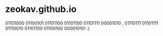 # zeokav.github.io
01101000 01100101 01101100 01101100 01101111 00001010 , 01110111 01101111 01110010 01101100 01100100 00001010! :)
